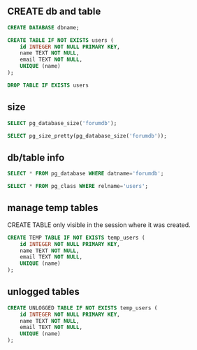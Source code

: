 ## CREATE db and table
```sql
CREATE DATABASE dbname;

CREATE TABLE IF NOT EXISTS users (
    id INTEGER NOT NULL PRIMARY KEY,
    name TEXT NOT NULL,
    email TEXT NOT NULL,
    UNIQUE (name)
);

DROP TABLE IF EXISTS users
```

## size
```sql
SELECT pg_database_size('forumdb');

SELECT pg_size_pretty(pg_database_size('forumdb'));
```

## db/table info

```sql
SELECT * FROM pg_database WHERE datname='forumdb';

SELECT * FROM pg_class WHERE relname='users';
```

## manage temp tables

CREATE TABLE only visible in the session where it was created.

```sql
CREATE TEMP TABLE IF NOT EXISTS temp_users (
    id INTEGER NOT NULL PRIMARY KEY,
    name TEXT NOT NULL,
    email TEXT NOT NULL,
    UNIQUE (name) 
);
```

## unlogged tables

```sql
CREATE UNLOGGED TABLE IF NOT EXISTS temp_users (
    id INTEGER NOT NULL PRIMARY KEY,
    name TEXT NOT NULL,
    email TEXT NOT NULL,
    UNIQUE (name) 
);
```